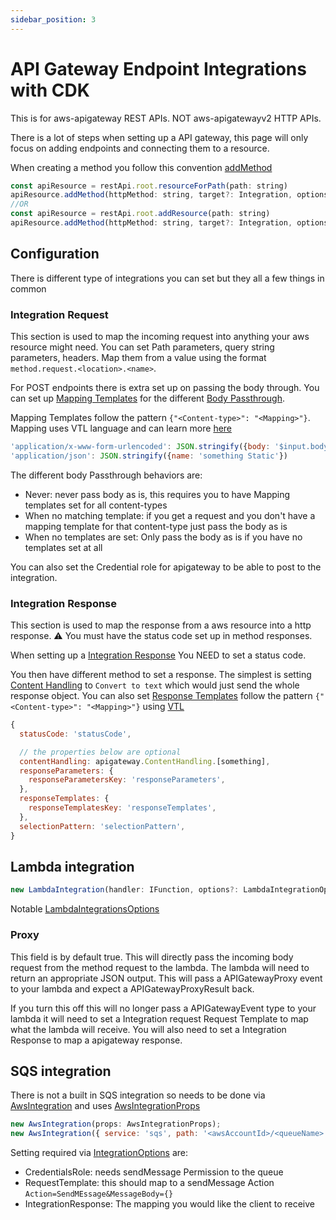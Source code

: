 ```yaml
---
sidebar_position: 3
---
```


# API Gateway Endpoint Integrations with CDK

This is for aws-apigateway REST APIs. NOT aws-apigatewayv2 HTTP APIs.

There is a lot of steps when setting up a API gateway, this page will only focus on adding endpoints and connecting them to a resource.

When creating a method you follow this convention [addMethod](https://docs.aws.amazon.com/cdk/api/v2/docs/aws-cdk-lib.aws_apigateway.IResource.html#addwbrmethodhttpmethod-target-options)

```js
const apiResource = restApi.root.resourceForPath(path: string)
apiResource.addMethod(httpMethod: string, target?: Integration, options?: MethodOptions)
//OR
const apiResource = restApi.root.addResource(path: string)
apiResource.addMethod(httpMethod: string, target?: Integration, options?: MethodOptions)
```

## Configuration

There is different type of integrations you can set but they all a few things in common

### Integration Request

This section is used to map the incoming request into anything your aws resource might need. You can set Path parameters, query string parameters, headers. Map them from a value using the format `method.request.<location>.<name>`.

For POST endpoints there is extra set up on passing the body through. You can set up [Mapping Templates](https://docs.aws.amazon.com/cdk/api/v2/docs/aws-cdk-lib.aws_apigateway.IntegrationOptions.html#requesttemplates) for the different [Body Passthrough](https://docs.aws.amazon.com/cdk/api/v2/docs/aws-cdk-lib.aws_apigateway.PassthroughBehavior.html).

Mapping Templates follow the pattern `{"<Content-type>": "<Mapping>"}`. Mapping uses VTL language and can learn more [here](https://docs.aws.amazon.com/apigateway/latest/developerguide/api-gateway-mapping-template-reference.html)

```js
'application/x-www-form-urlencoded': JSON.stringify({body: '$input.body'})
'application/json': JSON.stringify({name: 'something Static'})
```

The different body Passthrough behaviors are:

- Never: never pass body as is, this requires you to have Mapping templates set for all content-types
- When no matching template: if you get a request and you don't have a mapping template for that content-type just pass the body as is
- When no templates are set: Only pass the body as is if you have no templates set at all

You can also set the Credential role for apigateway to be able to post to the integration.

### Integration Response

This section is used to map the response from a aws resource into a http response. ⚠️ You must have the status code set up in method responses.

When setting up a [Integration Response](https://docs.aws.amazon.com/cdk/api/v2/docs/aws-cdk-lib.aws_apigateway.IntegrationResponse.html) You NEED to set a status code.

You then have different method to set a response. The simplest is setting [Content Handling](https://docs.aws.amazon.com/cdk/api/v2/docs/aws-cdk-lib.aws_apigateway.ContentHandling.html) to `Convert to text` which would just send the whole response object. You can also set [Response Templates](https://docs.aws.amazon.com/cdk/api/v2/docs/aws-cdk-lib.aws_apigateway.IntegrationResponse.html#responsetemplates) follow the pattern `{"<Content-type>": "<Mapping>"}` using [VTL](https://docs.aws.amazon.com/apigateway/latest/developerguide/api-gateway-mapping-template-reference.html)

```js
{
  statusCode: 'statusCode',

  // the properties below are optional
  contentHandling: apigateway.ContentHandling.[something],
  responseParameters: {
    responseParametersKey: 'responseParameters',
  },
  responseTemplates: {
    responseTemplatesKey: 'responseTemplates',
  },
  selectionPattern: 'selectionPattern',
}
```

## Lambda integration

```js title="Initializing a lambda integration"
new LambdaIntegration(handler: IFunction, options?: LambdaIntegrationOptions)
```

Notable [LambdaIntegrationsOptions](https://docs.aws.amazon.com/cdk/api/v2/docs/aws-cdk-lib.aws_apigateway.LambdaIntegrationOptions.html)

### Proxy

This field is by default true. This will directly pass the incoming body request from the method request to the lambda. The lambda will need to return an appropriate JSON output. This will pass a APIGatewayProxy event to your lambda and expect a APIGatewayProxyResult back.

If you turn this off this will no longer pass a APIGatewayEvent type to your lambda it will need to set a Integration request Request Template to map what the lambda will receive. You will also need to set a Integration Response to map a apigateway response.

## SQS integration

There is not a built in SQS integration so needs to be done via [AwsIntegration](https://docs.aws.amazon.com/cdk/api/v2/docs/aws-cdk-lib.aws_apigateway.AwsIntegration.html) and uses [AwsIntegrationProps](https://docs.aws.amazon.com/cdk/api/v2/docs/aws-cdk-lib.aws_apigateway.AwsIntegrationProps.html)

```js title="Initializing a Queue integration"
new AwsIntegration(props: AwsIntegrationProps);
new AwsIntegration({ service: 'sqs', path: '<awsAccountId>/<queueName>', ...integrationOptions });
```

Setting required via [IntegrationOptions](https://docs.aws.amazon.com/cdk/api/v2/docs/aws-cdk-lib.aws_apigateway.IntegrationOptions.html) are:

- CredentialsRole: needs sendMessage Permission to the queue
- RequestTemplate: this should map to a sendMessage Action `Action=SendMEssage&MessageBody={}`
- IntegrationResponse: The mapping you would like the client to receive
